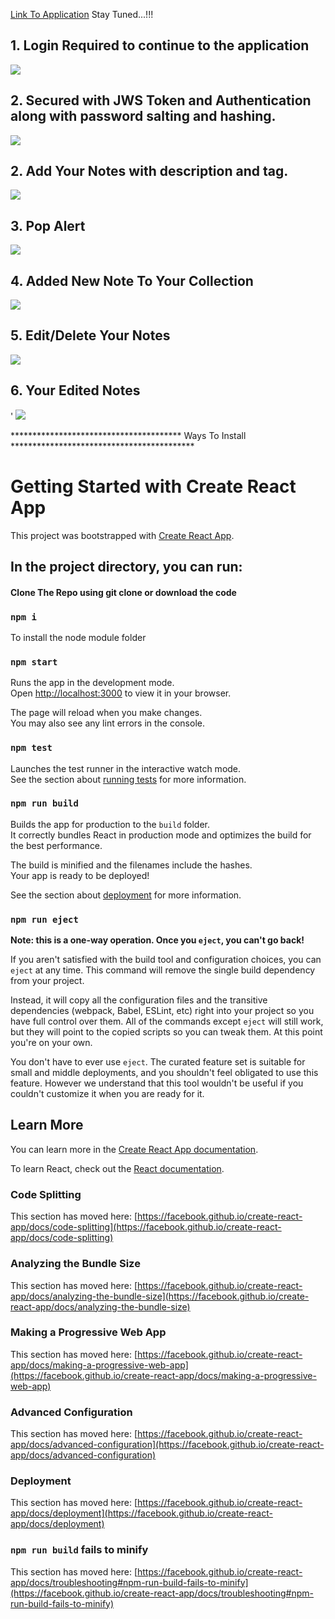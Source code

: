 <a href="https://data-collector-mern-v2.herokuapp.com/login">Link To Application</a>
Stay Tuned...!!!</h5>




<h2>1. Login Required to continue to the application </h2> 
<img src="https://user-images.githubusercontent.com/56889369/148630099-9fe59b77-760c-4c72-8c49-405b0510d6ff.JPG">

<h2>2. Secured with JWS Token and Authentication along with password salting and hashing.</h2>
<img src="https://user-images.githubusercontent.com/56889369/148630360-710d79c3-b7a6-477a-a630-5e653046ab27.JPG">




<h2>2. Add Your Notes with description and tag.</h2>
<img src="https://user-images.githubusercontent.com/56889369/148630098-f0f90039-a56e-4634-ab6d-c912a02b1604.JPG">


<h2>3. Pop Alert</h2>
<img src="https://user-images.githubusercontent.com/56889369/148630090-5b69750f-0472-40f8-93d8-07ca07e4b2f1.JPG">


<h2>4. Added New Note To Your Collection</h2>
<img src="https://user-images.githubusercontent.com/56889369/148630092-0cb6f541-d2e0-4da3-8845-f30294c9be87.JPG">



<h2>5. Edit/Delete Your Notes</h2>
<img src="https://user-images.githubusercontent.com/56889369/148630093-ed1211d4-40b3-4fdb-a939-6cebd12ca5e8.JPG">


<h2>6. Your Edited Notes</h2>'
<img src="https://user-images.githubusercontent.com/56889369/148630430-27fd2233-ee19-4487-8f94-7e1812c20ad4.JPG">




*************************************** Ways To Install ******************************************

# Getting Started with Create React App

This project was bootstrapped with [Create React App](https://github.com/facebook/create-react-app).


## In the project directory, you can run:

<h4>Clone The Repo using git clone or download the code </h4>

### `npm i` 
To install the node module folder

### `npm start`

Runs the app in the development mode.\
Open [http://localhost:3000](http://localhost:3000) to view it in your browser.

The page will reload when you make changes.\
You may also see any lint errors in the console.

### `npm test`

Launches the test runner in the interactive watch mode.\
See the section about [running tests](https://facebook.github.io/create-react-app/docs/running-tests) for more information.

### `npm run build`

Builds the app for production to the `build` folder.\
It correctly bundles React in production mode and optimizes the build for the best performance.

The build is minified and the filenames include the hashes.\
Your app is ready to be deployed!

See the section about [deployment](https://facebook.github.io/create-react-app/docs/deployment) for more information.

### `npm run eject`

**Note: this is a one-way operation. Once you `eject`, you can't go back!**

If you aren't satisfied with the build tool and configuration choices, you can `eject` at any time. This command will remove the single build dependency from your project.

Instead, it will copy all the configuration files and the transitive dependencies (webpack, Babel, ESLint, etc) right into your project so you have full control over them. All of the commands except `eject` will still work, but they will point to the copied scripts so you can tweak them. At this point you're on your own.

You don't have to ever use `eject`. The curated feature set is suitable for small and middle deployments, and you shouldn't feel obligated to use this feature. However we understand that this tool wouldn't be useful if you couldn't customize it when you are ready for it.

## Learn More

You can learn more in the [Create React App documentation](https://facebook.github.io/create-react-app/docs/getting-started).

To learn React, check out the [React documentation](https://reactjs.org/).

### Code Splitting

This section has moved here: [https://facebook.github.io/create-react-app/docs/code-splitting](https://facebook.github.io/create-react-app/docs/code-splitting)

### Analyzing the Bundle Size

This section has moved here: [https://facebook.github.io/create-react-app/docs/analyzing-the-bundle-size](https://facebook.github.io/create-react-app/docs/analyzing-the-bundle-size)

### Making a Progressive Web App

This section has moved here: [https://facebook.github.io/create-react-app/docs/making-a-progressive-web-app](https://facebook.github.io/create-react-app/docs/making-a-progressive-web-app)

### Advanced Configuration

This section has moved here: [https://facebook.github.io/create-react-app/docs/advanced-configuration](https://facebook.github.io/create-react-app/docs/advanced-configuration)

### Deployment

This section has moved here: [https://facebook.github.io/create-react-app/docs/deployment](https://facebook.github.io/create-react-app/docs/deployment)

### `npm run build` fails to minify

This section has moved here: [https://facebook.github.io/create-react-app/docs/troubleshooting#npm-run-build-fails-to-minify](https://facebook.github.io/create-react-app/docs/troubleshooting#npm-run-build-fails-to-minify)
